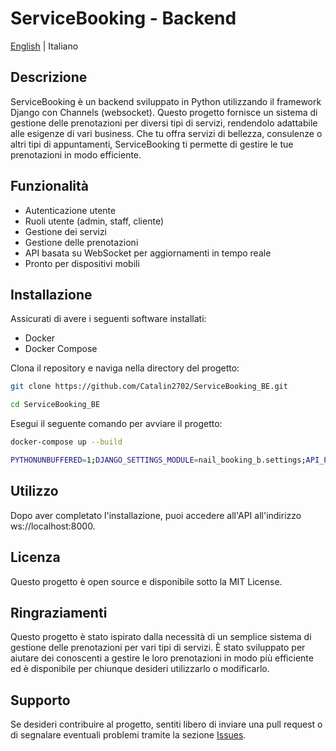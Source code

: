 # ServiceBooking - Backend

[English](README.md) | Italiano

## Descrizione

ServiceBooking è un backend sviluppato in Python utilizzando il framework Django con Channels (websocket). Questo progetto fornisce un sistema di gestione delle prenotazioni per diversi tipi di servizi, rendendolo adattabile alle esigenze di vari business. Che tu offra servizi di bellezza, consulenze o altri tipi di appuntamenti, ServiceBooking ti permette di gestire le tue prenotazioni in modo efficiente.

## Funzionalità

- Autenticazione utente
- Ruoli utente (admin, staff, cliente)
- Gestione dei servizi
- Gestione delle prenotazioni
- API basata su WebSocket per aggiornamenti in tempo reale
- Pronto per dispositivi mobili

## Installazione

Assicurati di avere i seguenti software installati:
- Docker
- Docker Compose

Clona il repository e naviga nella directory del progetto:

```bash
git clone https://github.com/Catalin2702/ServiceBooking_BE.git

cd ServiceBooking_BE
```

Esegui il seguente comando per avviare il progetto:

```bash
docker-compose up --build

PYTHONUNBUFFERED=1;DJANGO_SETTINGS_MODULE=nail_booking_b.settings;API_PORT=8000
```

## Utilizzo

Dopo aver completato l'installazione, puoi accedere all'API all'indirizzo ws://localhost:8000.

## Licenza

Questo progetto è open source e disponibile sotto la MIT License.

## Ringraziamenti

Questo progetto è stato ispirato dalla necessità di un semplice sistema di gestione delle prenotazioni per vari tipi di servizi. È stato sviluppato per aiutare dei conoscenti a gestire le loro prenotazioni in modo più efficiente ed è disponibile per chiunque desideri utilizzarlo o modificarlo.

## Supporto

Se desideri contribuire al progetto, sentiti libero di inviare una pull request o di segnalare eventuali problemi tramite la sezione [Issues](https://github.com/Catalin2702/ServiceBooking_BE/issues).